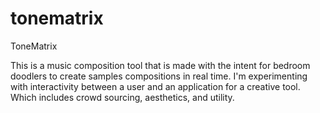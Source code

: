 # tonematrix
ToneMatrix

This is a music composition tool that is made with the intent for bedroom doodlers to create samples compositions in real time. I'm experimenting with interactivity between a user and an application for a creative tool. Which includes crowd sourcing, aesthetics, and utility.
